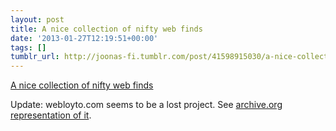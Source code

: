 ```yaml
---
layout: post
title: A nice collection of nifty web finds
date: '2013-01-27T12:19:51+00:00'
tags: []
tumblr_url: http://joonas-fi.tumblr.com/post/41598915030/a-nice-collection-of-nifty-web-finds
---
```


[A nice collection of nifty web finds](http://www.webloyto.com/)

Update: webloyto.com seems to be a lost project. See [archive.org representation of it](https://web.archive.org/web/20140209223440/http://www.webloyto.com/).
